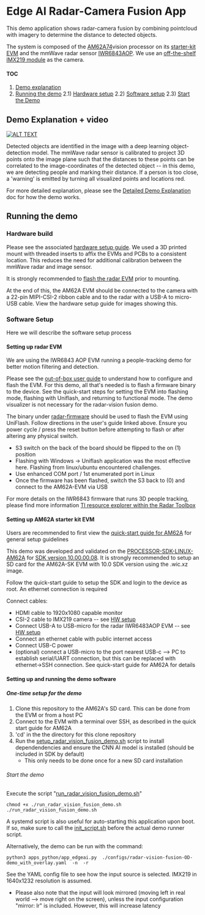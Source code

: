 # Edge AI Radar-Camera Fusion App

 This demo application shows radar-camera fusion by combining pointcloud with imagery to determine the distance to detected objects. 

The system is composed of the [AM62A74](https://www.ti.com/product/AM62A7)vision processor on its [starter-kit EVM](https://www.ti.com/tool/SK-AM62A-LP) and the mmWave radar sensor [IWR6843AOP](https://www.ti.com/tool/IWR6843AOPEVM). We use an [off-the-shelf IMX219 module](https://www.amazon.com/dp/B082W4ZSM9) as the camera.

#### TOC

1) [Demo explanation](#demo-explanation--video)
2) [Running the demo](#running-the-demo)
  2.1) [Hardware setup](#hardware-build)
  2.2) [Software setup](#software-setup)
  2.3) [Start the Demo](#start-the-demo)

## Demo Explanation + video

[![ALT TEXT ](https://img.youtube.com/vi/kv2YpGrgCYU/0.jpg)](https://www.youtube.com/watch?v=kv2YpGrgCYU)
 
 Detected objects are identified in the image with a deep learning object-detection model. The mmWave radar sensor is calibrated to project 3D points onto the image plane such that the distances to these points can be correlated to the image-coordinates of the detected object -- in this demo, we are detecting people and marking their distance. If a person is too close, a 'warning' is emitted by turning all visualized points and locations red.

For more detailed explanation, please see the [Detailed Demo Explanation](./docs/detailed-demo-explanation.md) doc for how the demo works.

## Running the demo

### Hardware build

Please see the associated [hardware setup guide](./docs/hardware_setup.md). We used a 3D printed mount with threaded inserts to affix the EVMs and PCBs to a consistent location. This reduces the need for additional calibration between the mmWave radar and image sensor.


It is strongly recommended to [flash the radar EVM](#setting-up-radar-evm) prior to mounting. 

At the end of this, the AM62A EVM should be connected to the camera with a 22-pin MIPI-CSI-2 ribbon cable and to the radar with a USB-A to micro-USB cable. View the hardware setup guide for images showing this.

### Software Setup

Here we will describe the software setup process 

#### Setting up radar EVM

We are using the IWR6843 AOP EVM running a people-tracking demo for better motion filtering and detection. 

Please see the [out-of-box user guide](https://dev.ti.com/tirex/explore/node?node=A__AXAenV2u4woV.FhTlAk68Q__radar_toolbox__1AslXXD__LATEST) to understand how to configure and flash the EVM. For this demo, all that's needed is to flash a firmware binary to the device. See the quick-start steps for setting the EVM into flashing mode, flashing with Uniflash, and returning to functional mode. The demo visualizer is not necessary for the radar-vision fusion demo.

The binary under [radar-firmware](./radar-firmware/) should be used to flash the EVM using UniFlash. Follow directions in the user's guide linked above. Ensure you power cycle / press the reset button before attempting to flash or after altering any physical switch.
  * S3 switch on the back of the board should be flipped to the on (1) position
  * Flashing with Windows -> Uniflash application was the most effective here. Flashing from linux/ubuntu encountered challenges.
  * Use enhanced COM port / 1st enumerated port in Linux
  * Once the firmware has been flashed, switch the S3 back to (0) and connect to the AM62A-EVM via USB

For more details on the IWR6843 firmware that runs 3D people tracking, please find more information [TI resource explorer within the Radar Toolbox](https://dev.ti.com/tirex/explore/node?node=A__ANjUW438.4uhprheaQjwgQ__radar_toolbox__1AslXXD__LATEST)

#### Setting up AM62A starter kit EVM

Users are recommended to first view the [quick-start guide for AM62A](https://dev.ti.com/tirex/explore/node?node=A__AXXfkyQhgTbg9xe.BzlxIA__PROCESSORS-DEVTOOLS__FUz-xrs__LATEST) for general setup guidelines

This demo was developed and validated on the [PROCESSOR-SDK-LINUX-AM62A](https://www.ti.com/tool/PROCESSOR-SDK-AM62A) for [SDK version 10.00.00.08](https://www.ti.com/tool/download/PROCESSOR-SDK-LINUX-AM62A/10.00.00.08). It is strongly recommended to setup an SD card for the AM62A-SK EVM with 10.0 SDK version using the .wic.xz image.

Follow the quick-start guide to setup the SDK and login to the device as root. An ethernet connection is required

Connect cables:
* HDMI cable to 1920x1080 capable monitor
* CSI-2 cable to IMX219 camera -- see [HW setup](#hardware-build)
* Connect USB-A to USB-micro for the radar IWR6483AOP EVM -- see [HW setup](#hardware-build)
* Connect an ethernet cable with public internet access
* Connect USB-C power
* (optional) connect a USB-micro to the port nearest USB-c --> PC to establish serial/UART connection, but this can be replaced with ethernet->SSH connection. See quick-start guide for AM62A for details

#### Setting up and running the demo software

##### One-time setup for the demo

1) Clone this repository to the AM62A's SD card. This can be done from the EVM or from a host PC
2) Connect to the EVM with a terminal over SSH, as described in the quick start guide for AM62A
3) 'cd' in the the directory for this clone repository
4) Run the [setup_radar_vision_fusion_demo.sh](./setup_radar_vision_fusion_demo.sh) script to install dependendencies and ensure the CNN AI model is installed (should be included in SDK by default)
   * This only needs to be done once for a new SD card installation


###### Start the demo

Execute the script "[run_radar_vision_fusion_demo.sh](./run_radar_vision_fusion_demo.sh)"

```
chmod +x ./run_radar_vision_fusion_demo.sh
./run_radar_vision_fusion_demo.sh
```

A systemd script is also useful for auto-starting this application upon boot. If so, make sure to call the [init_script.sh](./init_script.sh) before the actual demo runner script.

Alternatively, the demo can be run with the command: 
```
python3 apps_python/app_edgeai.py  ./configs/radar-vision-fusion-OD-demo_with_overlay.yaml  -n  -r
```
See the YAML config file to see how the input source is selected. IMX219 in 1640x1232 resolution is assumed. 
* Please also note that the input will look mirrored (moving left in real world --> move right on the screen), unless the input configuration "mirror: lr" is included. However, this will increase latency 